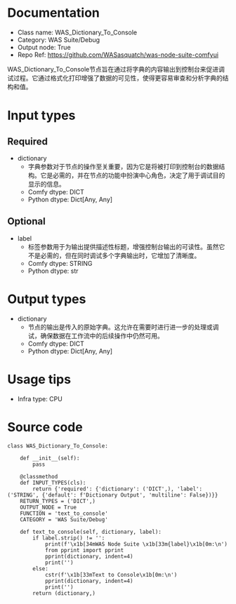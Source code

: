 # Documentation
- Class name: WAS_Dictionary_To_Console
- Category: WAS Suite/Debug
- Output node: True
- Repo Ref: https://github.com/WASasquatch/was-node-suite-comfyui

WAS_Dictionary_To_Console节点旨在通过将字典的内容输出到控制台来促进调试过程。它通过格式化打印增强了数据的可见性，使得更容易审查和分析字典的结构和值。

# Input types
## Required
- dictionary
    - 字典参数对于节点的操作至关重要，因为它是将被打印到控制台的数据结构。它是必需的，并在节点的功能中扮演中心角色，决定了用于调试目的显示的信息。
    - Comfy dtype: DICT
    - Python dtype: Dict[Any, Any]
## Optional
- label
    - 标签参数用于为输出提供描述性标题，增强控制台输出的可读性。虽然它不是必需的，但在同时调试多个字典输出时，它增加了清晰度。
    - Comfy dtype: STRING
    - Python dtype: str

# Output types
- dictionary
    - 节点的输出是传入的原始字典。这允许在需要时进行进一步的处理或调试，确保数据在工作流中的后续操作中仍然可用。
    - Comfy dtype: DICT
    - Python dtype: Dict[Any, Any]

# Usage tips
- Infra type: CPU

# Source code
```
class WAS_Dictionary_To_Console:

    def __init__(self):
        pass

    @classmethod
    def INPUT_TYPES(cls):
        return {'required': {'dictionary': ('DICT',), 'label': ('STRING', {'default': f'Dictionary Output', 'multiline': False})}}
    RETURN_TYPES = ('DICT',)
    OUTPUT_NODE = True
    FUNCTION = 'text_to_console'
    CATEGORY = 'WAS Suite/Debug'

    def text_to_console(self, dictionary, label):
        if label.strip() != '':
            print(f'\x1b[34mWAS Node Suite \x1b[33m{label}\x1b[0m:\n')
            from pprint import pprint
            pprint(dictionary, indent=4)
            print('')
        else:
            cstr(f'\x1b[33mText to Console\x1b[0m:\n')
            pprint(dictionary, indent=4)
            print('')
        return (dictionary,)
```